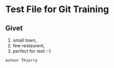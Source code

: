 

# Test File for Git Training
## Givet
1. small town, 
2. few restaurent, 
3. perfect for rest :-) 

`auteur Thierry`
